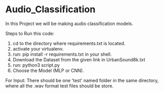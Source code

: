 # Audio_Classification
In this Project we will be making audio classification models.

Steps to Run this code:
1. cd to the directory where requirements.txt is located.
2. activate your virtualenv.
3. run: pip install -r requirements.txt in your shell.
4. Download the Dataset from the given link in UrbanSound8k.txt
5. run: python3 script.py
6. Choose the Model (MLP or CNN).

For Input:
There should be one 'test' named folder in the same directory, where all the .wav format test files should be store.